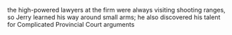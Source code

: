 the high-powered lawyers at the firm were always visiting shooting ranges, so Jerry learned his way around small arms; he also discovered his talent for Complicated Provincial Court arguments